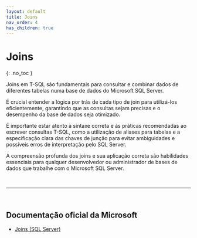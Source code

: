 ```yaml
---
layout: default
title: Joins
nav_order: 4
has_children: true
---
```



# Joins
{: .no_toc }


Joins em T-SQL são fundamentais para consultar e combinar dados de diferentes tabelas numa base de dados do Microsoft SQL Server. 

É crucial entender a lógica por trás de cada tipo de join para utilizá-los eficientemente, garantindo que as consultas sejam precisas e o desempenho da base de dados seja otimizado. 

É importante estar atento à sintaxe correta e às práticas recomendadas ao escrever consultas T-SQL, como a utilização de aliases para tabelas e a especificação clara das chaves de junção para evitar ambiguidades e possíveis erros de interpretação pelo SQL Server. 

A compreensão profunda dos joins e sua aplicação correta são habilidades essenciais para qualquer desenvolvedor ou administrador de bases de dados que trabalhe com o Microsoft SQL Server.





<br>

---

<br>

##  Documentação oficial da Microsoft

- [Joins (SQL Server)](https://learn.microsoft.com/en-us/sql/relational-databases/performance/joins)

